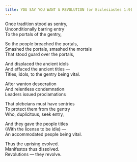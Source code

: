 ```yaml
---
title: YOU SAY YOU WANT A REVOLUTION (or Ecclesiastes 1:9)
---
```

Once tradition stood as sentry,\
Unconditionally barring entry\
To the portals of the gentry,



So the people breached the portals,\
Smashed the portals, smashed the mortals\
That stood guard over the portals,



And displaced the ancient idols\
And effaced the ancient titles —\
Titles, idols, to the gentry being vital.



After wanton desecration\
And relentless condemnation\
Leaders issued proclamations



That plebeians must have sentries\
To protect them from the gentry\
Who, duplicitous, seek entry,



And they gave the people titles\
(With the license to be idle) —\
An accommodated people being vital.



Thus the uprising evolved.\
Manifestos thus dissolved.\
Revolutions — they revolve.
